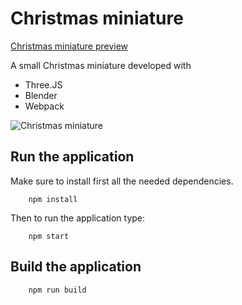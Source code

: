 # Christmas miniature

   [Christmas miniature preview](https://christmas-mininature-fazlizekiqi.netlify.app/)

A small Christmas miniature developed with
* Three.JS
* Blender
* Webpack

![Christmas miniature](christimas-miniature-mov.gif)


## Run the application
Make sure to install first all the needed dependencies.
```shell
    npm install
```

Then to run the application type: 
```shell
    npm start
```

## Build the application
 
```shell
    npm run build
```
